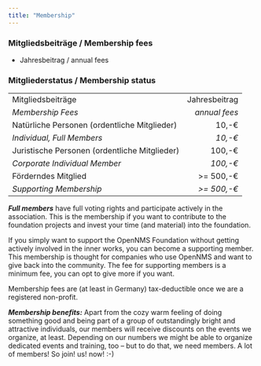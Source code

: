 ```yaml
---
title: "Membership"
---
```


### Mitgliedsbeiträge / Membership fees

* Jahresbeitrag / annual fees

### Mitgliederstatus / Membership status

|                                               |               |
|:----------------------------------------------|--------------:|
| Mitgliedsbeiträge                             | Jahresbeitrag |
| _Membership Fees_                             | _annual fees_ |
| Natürliche Personen (ordentliche Mitglieder)  | 10,-€         |
| _Individual, Full Members_                    | _10,-€_       |
| Juristische Personen (ordentliche Mitglieder) | 100,-€        |
| _Corporate Individual Member_                 | _100,-€_      |
| Förderndes Mitglied                           | >= 500,-€     |
| _Supporting Membership_                       | _>= 500,-€_   |

***Full members*** have full voting rights and participate actively in the association.
This is the membership if you want to contribute to the foundation projects and invest your time (and material) into the foundation.

If you simply want to support the OpenNMS Foundation without getting actively involved in the inner works, you can become a supporting member.
This membership is thought for companies who use OpenNMS and want to give back into the community.
The fee for supporting members is a minimum fee, you can opt to give more if you want.

Membership fees are (at least in Germany) tax-deductible once we are a registered non-profit.

***Membership benefits:*** Apart from the cozy warm feeling of doing something good and being part of a group of outstandingly bright and attractive individuals, our members will receive discounts on the events we organize, at least.
Depending on our numbers we might be able to organize dedicated events and training, too – but to do that, we need members.
A lot of members! So join! us! now! :-)
